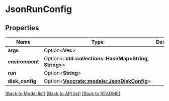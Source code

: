 # JsonRunConfig

## Properties

Name | Type | Description | Notes
------------ | ------------- | ------------- | -------------
**args** | Option<**Vec<String>**> |  | [optional]
**environment** | Option<**::std::collections::HashMap<String, String>**> |  | [optional]
**run** | Option<**String**> |  | [optional]
**disk_config** | Option<[**Vec<crate::models::JsonDiskConfig>**](json_Disk_config.md)> |  | [optional]

[[Back to Model list]](../README.md#documentation-for-models) [[Back to API list]](../README.md#documentation-for-api-endpoints) [[Back to README]](../README.md)


